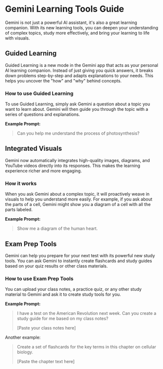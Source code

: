 # Gemini Learning Tools Guide

Gemini is not just a powerful AI assistant, it's also a great learning companion. With its new learning tools, you can deepen your understanding of complex topics, study more effectively, and bring your learning to life with visuals.

## Guided Learning

Guided Learning is a new mode in the Gemini app that acts as your personal AI learning companion. Instead of just giving you quick answers, it breaks down problems step-by-step and adapts explanations to your needs. This helps you uncover the "how" and "why" behind concepts.

### How to use Guided Learning

To use Guided Learning, simply ask Gemini a question about a topic you want to learn about. Gemini will then guide you through the topic with a series of questions and explanations.

**Example Prompt:**

> Can you help me understand the process of photosynthesis?

## Integrated Visuals

Gemini now automatically integrates high-quality images, diagrams, and YouTube videos directly into its responses. This makes the learning experience richer and more engaging.

### How it works

When you ask Gemini about a complex topic, it will proactively weave in visuals to help you understand more easily. For example, if you ask about the parts of a cell, Gemini might show you a diagram of a cell with all the parts labeled.

**Example Prompt:**

> Show me a diagram of the human heart.

## Exam Prep Tools

Gemini can help you prepare for your next test with its powerful new study tools. You can ask Gemini to instantly create flashcards and study guides based on your quiz results or other class materials.

### How to use Exam Prep Tools

You can upload your class notes, a practice quiz, or any other study material to Gemini and ask it to create study tools for you.

**Example Prompt:**

> I have a test on the American Revolution next week. Can you create a study guide for me based on my class notes?
>
> [Paste your class notes here]

Another example:

> Create a set of flashcards for the key terms in this chapter on cellular biology.
>
> [Paste the chapter text here]
